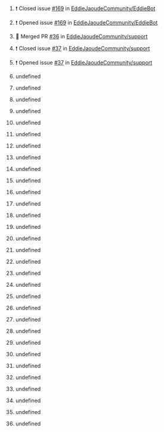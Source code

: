 1. ❗️ Closed issue [#169](https://github.com//EddieJaoudeCommunity/EddieBot/issues/169) in [EddieJaoudeCommunity/EddieBot](https://github.com//EddieJaoudeCommunity/EddieBot)

2. ❗️ Opened issue [#169](https://github.com//EddieJaoudeCommunity/EddieBot/issues/169) in [EddieJaoudeCommunity/EddieBot](https://github.com//EddieJaoudeCommunity/EddieBot)

3. 🎉 Merged PR [#36](https://github.com//EddieJaoudeCommunity/support/pull/36) in [EddieJaoudeCommunity/support](https://github.com//EddieJaoudeCommunity/support)
4. ❗️ Closed issue [#37](https://github.com//EddieJaoudeCommunity/support/issues/37) in [EddieJaoudeCommunity/support](https://github.com//EddieJaoudeCommunity/support)
5. ❗️ Opened issue [#37](https://github.com//EddieJaoudeCommunity/support/issues/37) in [EddieJaoudeCommunity/support](https://github.com//EddieJaoudeCommunity/support)
6. undefined
7. undefined
8. undefined
9. undefined
10. undefined
11. undefined
12. undefined
13. undefined
14. undefined
15. undefined

16. undefined
17. undefined
18. undefined
19. undefined
20. undefined
21. undefined
22. undefined
23. undefined
24. undefined
25. undefined
26. undefined
27. undefined
28. undefined
29. undefined

30. undefined
31. undefined
32. undefined
33. undefined
34. undefined
35. undefined

36. undefined
